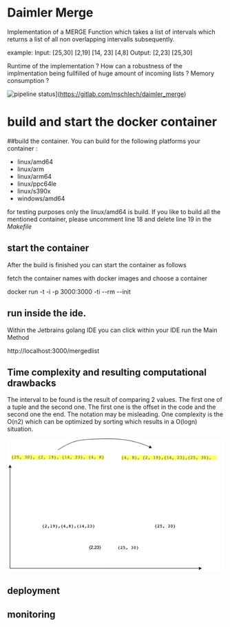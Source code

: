 # Daimler Merge

Implementation of a MERGE Function which takes a list of intervals which returns a list of all non overlapping intervalls subsequently.

example:
Input: [25,30] [2,19] [14, 23] [4,8]  Output: [2,23] [25,30]

Runtime of the implementation ? 
How can a robustness of the implmentation being fullfilled of huge amount of incoming lists ?
Memory consumption ?



![pipeline status](https://gitlab.com/mschlechdaimer_merge/badges/master/pipeline.svg)](https://gitlab.com/mschlech/daimler_merge)

# build and start the docker container 

##build the container. 
You can build for the following platforms your container :

- linux/amd64 
-  linux/arm 
-  linux/arm64 
-  linux/ppc64le 
-  linux/s390x 
-  windows/amd64

for testing purposes only the linux/amd64 is build. If you like to build all the mentioned container, please uncomment line 18 and delete line 19 in the *Makefile*

## start the container
After the build is finished you can start the container as follows

fetch the container names with docker images and choose a container

docker run -t -i -p 3000:3000 -ti --rm --init <containerName>


## run inside the ide.
Within the Jetbrains golang IDE you can click 
within your IDE run the Main Method 

http://localhost:3000/mergedlist

## Time complexity and resulting computational drawbacks

The interval to be found is the result of comparing 2 values. The first one of a tuple and the second one. The first one is the offset in the code and the second one the end. The notation may be misleading.
 One complexity is the O(n2) which can be optimized by sorting which results in a O(logn) situation. 

![alg](doc/images/Alg.png)


## deployment 


## monitoring 